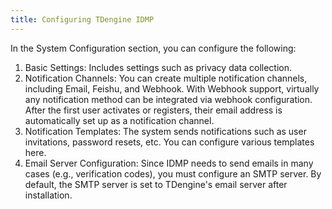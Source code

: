 ```yaml
---
title: Configuring TDengine IDMP
---
```


In the System Configuration section, you can configure the following:

1. Basic Settings: Includes settings such as privacy data collection.
1. Notification Channels: You can create multiple notification channels, including Email, Feishu, and Webhook. With Webhook support, virtually any notification method can be integrated via webhook configuration. After the first user activates or registers, their email address is automatically set up as a notification channel.
1. Notification Templates: The system sends notifications such as user invitations, password resets, etc. You can configure various templates here.
1. Email Server Configuration: Since IDMP needs to send emails in many cases (e.g., verification codes), you must configure an SMTP server. By default, the SMTP server is set to TDengine's email server after installation.
